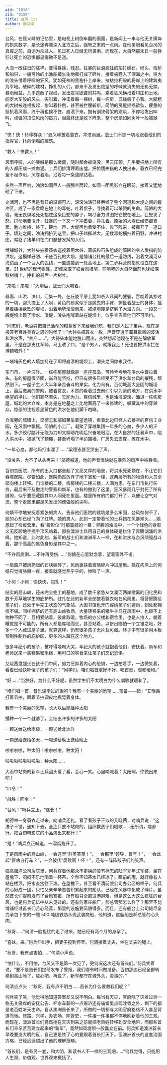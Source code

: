 ```yaml
---
aid: "1010"
zid: "0159"
title: 台风（二）
author: 聂义峰
---
```


台风，在聂义峰的记忆里，是电视上树倒车翻的画面，是新闻上一串与他无关痛痒的损失数字，是长途奔袭深入北方之后，强弩之末的一点雨。在他亲眼看见台风的真容之前，自诩为杀过人、见过死人已经无所畏惧，而现在，大自然那末日一般狰狞让死亡的恐惧都显得微不足道。

大海一改往日的慈祥，变得暴躁，残忍。狂暴的巨浪疯狂的拍打礁石、码头、栈桥和船只，一艘可怜的小渔船被生生地撕打成了碎片，接着被卷入了深海之中。巨大的浪头借着呼啸的狂风，犹如死神的黑袍扑上岸来，摧枯拉朽般的将岸上的建筑夷为平地。破碎的建材，挣扎的人们，都来不及发出绝望的呼喊就消失的无影无踪。暴雨倾盆，几乎遮蔽了视线，发出震耳欲聋的共鸣，乘着狂风横扫着村庄和土地。阎罗大军般的风头，尖叫着，冲击着每一棵树，每一栋房，已经疯了心智。大腿粗的大树被连根拔起，惨叫着扑倒，甚至被拦腰斩断。简陋的房屋摇摇欲坠，疲惫的抵抗着风雨，终于再也挨不住，崩溃下来。拥有钢铁骨架的建筑，不停地发出呻 吟，顽强的顶住风雨的蛮力，但最终还是败下阵来，整个房顶如同树叶一般被掀飞。

“快！快！转移群众！”聂义峰披着蓑衣，冲进雨里。战士们不顾一切地跟着他们的指挥官，扑向倒塌的建筑。

“救人！快救人！”

风雨呼啸，人的哭喊是那么微弱，随时都会被淹没。黑云压顶，几乎要把地上所有的人都压成一摊血泥。工兵们排清理着废墟，把惊慌失措的人拽出来。蓑衣已经完全不起作用，风卷着雨，沿着每一条缝隙钻着。

突然一声巨响，浊浪如同巨人一般腾空而起，如同一团黑影立在眼前，接着又猛地砸了下来。

文澜河，也不再是昔日的温婉可人，滚滚浊涛已经吞噬了整个河道和大堤之间的缓冲区，成了一条盘踞在地上的毒蛇，吐着信子，寻找着可以杀戮的生命。简陋的大堤，毫无畏惧地死死掐住这条巨蛇的脖子，竭尽全力试图把它按在地上。巨蛇发了怒，拼命地要甩开，狂暴的一下又一下冲击着、挣扎着。原始的大堤已经伤痕累累，勉力维持，终于，砰地一声，大堤再也承受不住，败下阵来，被撕开了一道口子。顷刻之间，浊涛拥挤到这里，把口子越撕越大，无数毒蛇横扫着田野，冲进村庄，席卷了猪羊和在门口瑟瑟发抖的人们。

博铺城外，大孙头披着蓑衣巡视着用木桩、草袋和石头组成的简陋的令人发指的防洪坝。这模样丑陋、千疮百孔的大坝，是博铺公社的最后一道防线，沿着文澜河从海边画了一个巨大的弧线，一直连接到一处高地上，第二步兵营前指就设立在这里。21 世纪的现代帐篷，即使采取了扛台风措施，在咆哮的大自然面前也犹如深秋树梢上，挣扎的最后一片树叶。

“来啦！来啦！”大坝后，战士们大喊着。

暴雨、山洪、决口，汇集一处，在丘陵平原上犹如杀入凡间的饕餮，吞噬着其掠过的一切，迎头撞上了大坝，黄色的砂浆似乎是魔鬼的手臂，撕扯着战士的身体，摇晃着摇摇欲坠的堤坝，沿着地势滚滚而来，被堤坝硬是挤到了大海方向。一段又一段堤坝出现了渗水、漫堤，浪头咆哮着站在堤坝上，似乎宣告着他们不可阻挡。

“同志们，老百姓把自己活命的粮食省下来给我们吃，我们是人民子弟兵，现在是报答老百姓养育之恩的时候了！”大孙头把蓑衣一脱，声音穿透了震耳欲聋的波涛和洪水声，“共产……”，大孙头本能地脱口而出，突然想起他现在不是在解放军里，不是在那支红军师，马上改了口，“是个男人，就跟我上！死也要把洪水拦在博铺城外！”

一堵堵灰色的人墙加持在了即将崩溃的堤坝上，潮头之间你来我往。

东门市，一片汪洋。一栋栋房屋就像是一座座孤岛，可怜兮兮地在洪水中耷拉着头。有的房屋很坚固，尚且能坚持，但已有很多已经受不了洪水和台风的摧残，颓然倒下。一屋子主人大半年辛苦奋斗的果实，化为乌有。百仞城高大坚固的城墙上，最后撤离的警察，披着蓑衣，木然的看着过去他们引以为豪的地方，在洪水中绝望的挣扎，他们颓然若失，无能为力。百仞城里，也是浊浪滚滚，涌进一栋栋房屋。城北的大仓库，本身是在地基之上比地面高了一米修建的，躲藏其中的穿越众，惊恐的注视着黑黄色的洪水在他们脚下咆哮。

仓库旁的城墙上，梁德志和邬姆莱举着望远镜，看着北边已经人去楼空的百仞工业园，在风雨中飘摇。简陋的小工厂，凝聚了穿越集团一年多的心血，多少人的汗水，多少绞尽脑汁无能为力却又柳暗花明后兴奋地眼泪，在大自然的狂暴声中，陷入洪水中，被掀飞了顶棚，甚至坍塌了半边围墙，厂房失去支撑，瘫在水中。

“一年心血，都他妈打水漂了……”梁德志甚至哭出了声。

“没关系，大不了从头再来！”邬德喊道，他的声音很快就在暴烈的风声中被吞噬。

百仞总医院，所有的出入口都垒起了又高又厚的墙垒，将洪水死死顶在，不让它们吞噬医院。尽管如此，医院仍然放弃了地下室和一楼，这两层所有的物资和人员全部向楼上转移。门诊楼的二楼，病房楼的二楼三楼，人满为患。在东门市执行任务，最后来不及撤走的警察和新军，也有的撤到了这里。狂风暴雨几乎封死了所有缝隙，似乎要把藏匿其中人闷死在里面。楼里所有的门都打开了，以便让空气对流，整个走廊里都是风发出的傀儡般的尖叫。

何婧不停地安抚着紧张的病人，告诉他们医院的建筑是多么牢固，台风奈何不了，她的心却已经飞向了红牌。她的男人，此刻一定带着他的士兵挡在风暴潮头……她想起了检疫营里，看“投影仪”时那震撼的一幕：奔腾的浊浪中，一个个绿色的身影义无反顾地手挽手顶风站着，那些澳洲士兵用自己的身体硬是拦住了奔腾汹涌的洪峰。她知道，此时此刻，新军的战士们和澳洲军人一样，在和洪水与台风顽强战斗着，那个高高的黑色身影是其中之一。

“不许再病倒……不许再受伤……”何婧在心里默念着，望着窗外不语。

一扇窗户被风扔起的石块砸碎了，风雨裹挟着玻璃碎片冲进屋里。挡在病床上的何婧只觉得胳膊一疼，接着就感觉热乎乎的，惨叫了一声。

“小何！小何！快快快，包扎！”

结实的高山岭，还未完全完工的基地，成了数千紧急从文澜河两岸撤离的归化民和数千芳草地学生的庇护所。驻扎在此的新军全部披着蓑衣站在风雨里，将营房腾给孩子们，还处于半完工状态的气象站、大图书馆也开门容纳孩子们避雨，到处都拥挤不堪。同样拥挤的还有高山岭牧场，大量转移来的猪牛羊马在风雨中，也顾不上物种不同了，互相紧贴着，彼此取暖。牧场的办公楼和宿舍里，也是人挤人。躺着睡觉是不可能的，所有人都是席地而坐，甚至站着，以挤出哪怕一个立锥之地，好多一个人藏进屋子里。就算这样，仍有很多孩子无片瓦可藏。林子中有很多用木板预制件制作的庇护区，更多的人藏在这个地方。

很多年纪小的孩子，被吓得嚎啕大哭，年纪大的孩子就抱着他们，安抚着。新军和老师送来一些糖果和米糕，用可口的零食来让孩子们忘记恐惧。

艾晓茜盘腿坐在孩子们中间，努力压抑着内心的恐惧，一边拍着手，一边微笑着，看着已经快吓傻了的孩子们：“同学们，咱们唱首歌好不好，唱首歌，暖和暖和。”

“好……”当然好，为什么不好呢，虽然学生们不太明白为什么唱歌就暖和了。

“咱们唱一首，音乐课学过的歌吧？我有一个美丽的愿望……预备——起！”艾晓茜打着节拍，跟着节拍调皮地摇晃着身体。

我有一个美丽的愿望，长大以后能播种太阳

播种一个一个就够了，会结出许多的许多的太阳

一颗送给送给南极，一颗送给北冰洋

一颗送给送给冬天，一颗送给晚上送给晚上

啦啦啦啦，种太阳！啦啦啦啦，种太阳！

啦啦啦啦啦啦啦啦，种太阳……

大雨中站岗的新军士兵回头看了看，会心一笑。心里呐喊着：太阳啊，你快出来吧！

“口令！”

“战胜！回令！”

“台风！”哨兵立正，“连长！”

胡德林一身蓑衣走过来，向哨兵还礼，看了看孩子王似的艾晓茜，对哨兵说：“这法子不错，通知下去，全连只要不站岗的，组织教孩子们唱歌……无所谓，啥都行，把百仞电影院的小品演出来都行！”

“是！”哨兵立正喊道，一溜烟跑开了。

于是风雨中的高山岭，一会这里“群英荟萃！”，一会那里“领导，冒号！”，一会此起“要啥自行车？”，一会彼伏“腐败啊！呸！”，还有一阵阵孩子们的笑声。

临高海洋公司后院里，何兵穿着他那永不更换的没有标志的陆军元年式军装，坐在屋檐下，闷闷不乐地喝着一杯茶，全然不知茶水已经凉了。眼前的雨，就好像有人站在楼顶，把水直接往下泼。在屋檐下，甚至看不清前院公司办公区的样子。何兵的心揪成一团，只怕父亲辛辛苦苦积累起来的船队，已经在风暴中化成了碎片。虽然首长们提前发布了台风警报，所有船只全部进港避难，但是这么大这么疯狂的台风，也是何兵记忆中从未见过的。还有何家庄船厂，郝总管那怎么样了？那里不比博铺经过首长们苦心经营，那里的设施要简陋得多。而且，还有船台上公司倾尽全力承包下来的一艘 500 吨级铁肋木壳武装商船，他知道，这艘船是郝总管的心头肉。

“秋哥……”何清一脸担忧的走了过来，她已经有两个月的身孕了。

“喜妹，来。”何兵伸出手，把妻子揽到怀里。何清搂着丈夫，坐在丈夫的腿上。

“秋哥，我有点害怕……”何清小声说。

“怕什么，不用怕，台风又不是第一次见了，更何况这次还有首长们。”何兵笑着说，“要不是首长们提前发布了警报，我们哪有时间做准备。百仞那边已经全部转移到高山岭了，放心吧。再说了，新军都守在城外头，没事的。”

何清点点头：“秋哥，我有点不明白……首长为什么要救我们呢？”

何兵笑了笑，他觉得他知道答案却又说不明白。每当有天灾，官府除了灾难过后一些无关痛痒的安抚公告、杯水车薪的一点赈济还有庙堂里点两注香之外，剩下的都是老百姓听天由命。自从澳洲首长来了，所做的一切都与大明官府格格不入甚至背道而驰。修路、兴学，办农场，除胥吏，一件接一件事都不停地刷新着他的三观。而现在，澳洲首长们竟然抢在天灾到来之前就把老百姓转移到安全地带，而那些首长们辛辛苦苦建立起来的“新军”，竟然如同堤坝一般矗立在前。何兵知道澳洲首长早晚要造大明的反，自己更是铁了心的要跟着首长打天下。但澳洲首长的这套治国方略，已经远远超出了他的理解范畴。

“首长们，是有另一套，和大明，和读书人不一样的三观吧……”何兵觉得，只能用人生观、价值观、世界观来概括了。
